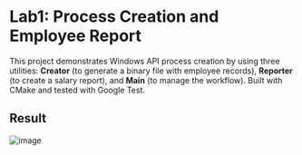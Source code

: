 # Lab1: Process Creation and Employee Report 

This project demonstrates Windows API process creation by using three utilities: **Creator** (to generate a binary file with employee records), **Reporter** (to create a salary report), and **Main** (to manage the workflow). Built with CMake and tested with Google Test.

## Result
![image](https://github.com/user-attachments/assets/8cafbc85-884b-42ec-a9f9-c8c136a4715b)
